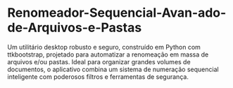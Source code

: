 # Renomeador-Sequencial-Avan-ado-de-Arquivos-e-Pastas
Um utilitário desktop robusto e seguro, construído em Python com ttkbootstrap, projetado para automatizar a renomeação em massa de arquivos e/ou pastas. Ideal para organizar grandes volumes de documentos, o aplicativo combina um sistema de numeração sequencial inteligente com poderosos filtros e ferramentas de segurança.
